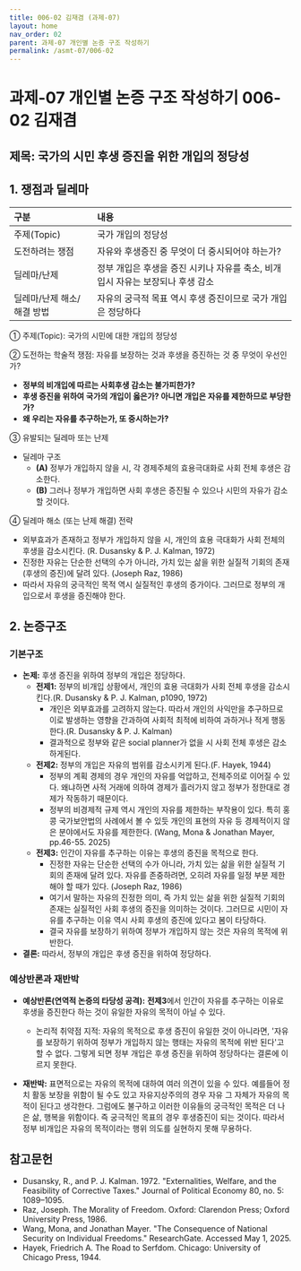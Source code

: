 ```yaml
---
title: 006-02 김재겸 (과제-07)
layout: home
nav_order: 02
parent: 과제-07 개인별 논증 구조 작성하기
permalink: /asmt-07/006-02
---
```


# 과제-07 개인별 논증 구조 작성하기 006-02 김재겸

## 제목: 국가의 시민 후생 증진을 위한 개입의 정당성

## 1. 쟁점과 딜레마

| 구분 | 내용 |
|:---|:---|
| 주제(Topic) | 국가 개입의 정당성 |
| 도전하려는 쟁점 | 자유와 후생증진 중 무엇이 더 중시되어야 하는가? |
| 딜레마/난제 | 정부 개입은 후생을 증진 시키나 자유를 축소, 비개입시 자유는 보장되나 후생 감소 |
| 딜레마/난제 해소/해결 방법 | 자유의 궁극적 목표 역시 후생 증진이므로 국가 개입은 정당하다 |

① 주제(Topic): 국가의 시민에 대한 개입의 정당성

② 도전하는 학술적 쟁점: 자유를 보장하는 것과 후생을 증진하는 것 중 무엇이 우선인가?

- **정부의 비개입에 따르는 사회후생 감소는 불가피한가?**  
- **후생 증진을 위하여 국가의 개입이 옳은가? 아니면 개입은 자유를 제한하므로 부당한가?**  
- **왜 우리는 자유를 추구하는가, 또 중시하는가?**

③ 유발되는 딜레마 또는 난제

- 딜레마 구조
  - **(A)** 정부가 개입하지 않을 시, 각 경제주체의 효용극대화로 사회 전체 후생은 감소한다.
  - **(B)** 그러나 정부가 개입하면 사회 후생은 증진될 수 있으나 시민의 자유가 감소할 것이다.

④ 딜레마 해소 (또는 난제 해결) 전략

- 외부효과가 존재하고 정부가 개입하지 않을 시, 개인의 효용 극대화가 사회 전체의 후생을 감소시킨다. (R. Dusansky & P. J. Kalman, 1972)
- 진정한 자유는 단순한 선택의 수가 아니라, 가치 있는 삶을 위한 실질적 기회의 존재(후생의 증진)에 달려 있다. (Joseph Raz, 1986)
- 따라서 자유의 궁극적인 목적 역시 실질적인 후생의 증가이다.  그러므로 정부의 개입으로서 후생을 증진해야 한다.

## 2. 논증구조

### 기본구조

- **논제:** 후생 증진을 위하여 정부의 개입은 정당하다.
  - **전제1:** 정부의 비개입 상황에서, 개인의 효용 극대화가 사회 전체 후생을 감소시킨다.(R. Dusansky & P. J. Kalman, p1090, 1972)
    - 개인은 외부효과를 고려하지 않는다. 따라서 개인의 사익만을 추구하므로 이로 발생하는 영향을 간과하여 사회적 최적에 비하여 과하거나 적게 행동한다.(R. Dusansky & P. J. Kalman)
	- 결과적으로 정부와 같은 social planner가 없을 시 사회 전체 후생은 감소하게된다.
  - **전제2:** 정부의 개입은 자유의 범위를 감소시키게 된다.(F. Hayek, 1944)
    - 정부의 계획 경제의 경우 개인의 자유를 억압하고, 전체주의로 이어질 수 있다. 왜냐하면 사적 거래에 의하여 경제가 흘러가지 않고 정부가 정한대로 경제가 작동하기 때문이다.
    - 정부의 비경제적 규제 역시 개인의 자유를 제한하는 부작용이 있다. 특히 홍콩 국가보안법의 사례에서 볼 수 있듯 개인의 표현의 자유 등 경제적이지 않은 분야에서도 자유를 제한한다. (Wang, Mona & Jonathan Mayer, pp.46-55. 2025)
  - **전제3:** 인간이 자유를 추구하는 이유는 후생의 증진을 목적으로 한다.
      - 진정한 자유는 단순한 선택의 수가 아니라, 가치 있는 삶을 위한 실질적 기회의 존재에 달려 있다. 자유를 존중하려면, 오히려 자유를 일정 부분 제한해야 할 때가 있다. (Joseph Raz, 1986)
      - 여기서 말하는 자유의 진정한 의미, 즉 가치 있는 삶을 위한 실질적 기회의 존재는 실질적인 사회 후생의 증진을 의미하는 것이다. 그러므로 시민이 자유를 추구하는 이유 역시 사회 후생의 증진에 있다고 봄이 타당하다.
      - 결국 자유를 보장하기 위하여 정부가 개입하지 않는 것은 자유의 목적에 위반한다.
- **결론:** 따라서, 정부의 개입은 후생 증진을 위하여 정당하다.

### 예상반론과 재반박

- **예상반론(연역적 논증의 타당성 공격):** **전제3**에서 인간이 자유를 추구하는 이유로 후생을 증진한다 하는 것이 유일한 자유의 목적이 아닐 수 있다. 
  - 논리적 취약점 지적: 자유의 목적으로 후생 증진이 유일한 것이 아니라면, '자유를 보장하기 위하여 정부가 개입하지 않는 행태는 자유의 목적에 위반 된다'고 할 수 없다. 그렇게 되면 정부 개입은 후생 증진을 위하여 정당하다는 결론에 이르지 못한다.

- **재반박:** 표면적으로는 자유의 목적에 대하여 여러 의견이 있을 수 있다. 예를들어 정치 활동 보장을 위함이 될 수도 있고 자유지상주의의 경우 자유 그 자체가 자유의 목적이 된다고 생각한다. 그럼에도 불구하고 이러한 이유들의 궁극적인 목적은 더 나은 삶, 행복을 위함이다. 즉 궁극적인 목표의 경우 후생증진이 되는 것이다. 따라서 정부 비개입은 자유의 목적이라는 행위 의도를 실현하지 못해 무용하다.

## 참고문헌

- Dusansky, R., and P. J. Kalman. 1972. "Externalities, Welfare, and the Feasibility of Corrective Taxes." Journal of Political Economy 80, no. 5: 1089–1095.
- Raz, Joseph. The Morality of Freedom. Oxford: Clarendon Press; Oxford University Press, 1986.
- Wang, Mona, and Jonathan Mayer. "The Consequence of National Security on Individual Freedoms." ResearchGate. Accessed May 1, 2025.
- Hayek, Friedrich A. The Road to Serfdom. Chicago: University of Chicago Press, 1944.